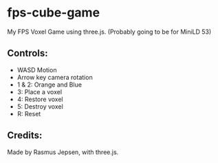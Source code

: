 fps-cube-game
=============

My FPS Voxel Game using three.js. (Probably going to be for MiniLD 53)


Controls:
---------

* WASD Motion
* Arrow key camera rotation
* 1 & 2: Orange and Blue
* 3: Place a voxel
* 4: Restore voxel
* 5: Destroy voxel
* R: Reset

Credits:
--------

Made by Rasmus Jepsen, with three.js.